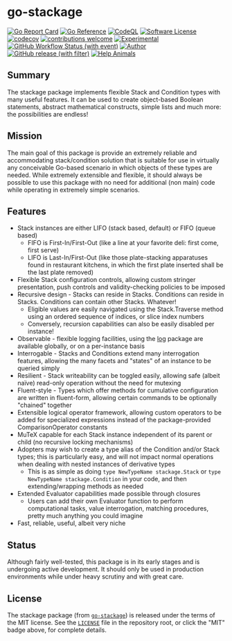 # go-stackage

[![Go Report Card](https://goreportcard.com/badge/github.com/JesseCoretta/go-stackage)](https://goreportcard.com/report/github.com/JesseCoretta/go-stackage) [![Go Reference](https://pkg.go.dev/badge/github.com/JesseCoretta/go-stackage.svg)](https://pkg.go.dev/github.com/JesseCoretta/go-stackage) [![CodeQL](https://github.com/JesseCoretta/go-stackage/workflows/CodeQL/badge.svg)](https://github.com/JesseCoretta/go-stackage/actions/workflows/github-code-scanning/codeql) [![Software License](https://img.shields.io/badge/license-MIT-brightgreen.svg?style=flat)](https://github.com/JesseCoretta/go-stackage/blob/main/LICENSE) [![codecov](https://codecov.io/gh/JesseCoretta/go-stackage/graph/badge.svg?token=RLW4DHLKQP)](https://codecov.io/gh/JesseCoretta/go-stackage) [![contributions welcome](https://img.shields.io/badge/contributions-welcome-brightgreen.svg?style=flat)](https://github.com/JesseCoretta/go-stackage/issues) [![Experimental](https://img.shields.io/badge/experimental-blue?logoColor=blue&label=%F0%9F%A7%AA%20%F0%9F%94%AC&labelColor=blue&color=gray)](https://github.com/JesseCoretta/JesseCoretta/blob/main/EXPERIMENTAL.md) [![GitHub Workflow Status (with event)](https://img.shields.io/github/actions/workflow/status/jessecoretta/go-stackage/go.yml?event=push)](https://github.com/JesseCoretta/go-stackage/actions/workflows/go.yml) [![Author](https://img.shields.io/badge/author-Jesse_Coretta-darkred?label=%F0%9F%94%BA&labelColor=indigo&color=maroon)](mailto:jesse.coretta@icloud.com) [![GitHub release (with filter)](https://img.shields.io/github/v/release/JesseCoretta/go-stackage)](https://github.com/JesseCoretta/go-stackage/releases) [![Help Animals](https://img.shields.io/badge/help_animals-gray?label=%F0%9F%90%BE%20%F0%9F%98%BC%20%F0%9F%90%B6&labelColor=yellow)](https://github.com/JesseCoretta/JesseCoretta/blob/main/DONATIONS.md)

## Summary

The stackage package implements flexible Stack and Condition types with many useful features. It can be used to create object-based Boolean statements, abstract mathematical constructs, simple lists and much more: the possibilities are endless!

## Mission

The main goal of this package is provide an extremely reliable and accommodating stack/condition solution that is suitable for use in virtually any conceivable Go-based scenario in which objects of these types are needed. While extremely extensible and flexible, it should always be possible to use this package with no need for additional (non main) code while operating in extremely simple scenarios.

## Features

  - Stack instances are either LIFO (stack based, default) or FIFO (queue based)
    - FIFO is First-In/First-Out (like a line at your favorite deli: first come, first serve)
    - LIFO is Last-In/First-Out (like those plate-stacking apparatuses found in restaurant kitchens, in which the first plate inserted shall be the last plate removed)
  - Flexible Stack configuration controls, allowing custom stringer presentation, push controls and validity-checking policies to be imposed
  - Recursive design - Stacks can reside in Stacks. Conditions can reside in Stacks. Conditions can contain other Stacks. Whatever!
    - Eligible values are easily navigated using the Stack.Traverse method using an ordered sequence of indices, or slice index numbers
    - Conversely, recursion capabilities can also be easily disabled per instance!
  - Observable - flexible logging facilities, using the [log](pkg.go.dev/log) package are available globally, or on a per-instance basis
  - Interrogable - Stacks and Conditions extend many interrogation features, allowing the many facets and "states" of an instance to be queried simply
  - Resilient - Stack writeability can be toggled easily, allowing safe (albeit naïve) read-only operation without the need for mutexing
  - Fluent-style - Types which offer methods for cumulative configuration are written in fluent-form, allowing certain commands to be optionally "chained" together
  - Extensible logical operator framework, allowing custom operators to be added for specialized expressions instead of the package-provided ComparisonOperator constants
  - MuTeX capable for each Stack instance independent of its parent or child (no recursive locking mechanisms)
  - Adopters may wish to create a type alias of the Condition and/or Stack types; this is particularly easy, and will not impact normal operations when dealing with nested instances of derivative types
    - This is as simple as doing `type NewTypeName stackage.Stack` or `type NewTypeName stackage.Condition` in your code, and then extending/wrapping methods as needed
  - Extended Evaluator capabilities made possible through closures
    - Users can add their own Evaluator function to perform computational tasks, value interrogation, matching procedures, pretty much anything you could imagine
  - Fast, reliable, useful, albeit very niche

## Status

Although fairly well-tested, this package is in its early stages and is undergoing active development. It should only be used in production environments while under heavy scrutiny and with great care.

## License

The stackage package (from [`go-stackage`](https://github.com/JesseCoretta/go-stackage)) is released under the terms of the MIT license. See the [`LICENSE`](https://github.com/JesseCoretta/go-stackage/blob/main/LICENSE) file in the repository root, or click the "MIT" badge above, for complete details.

